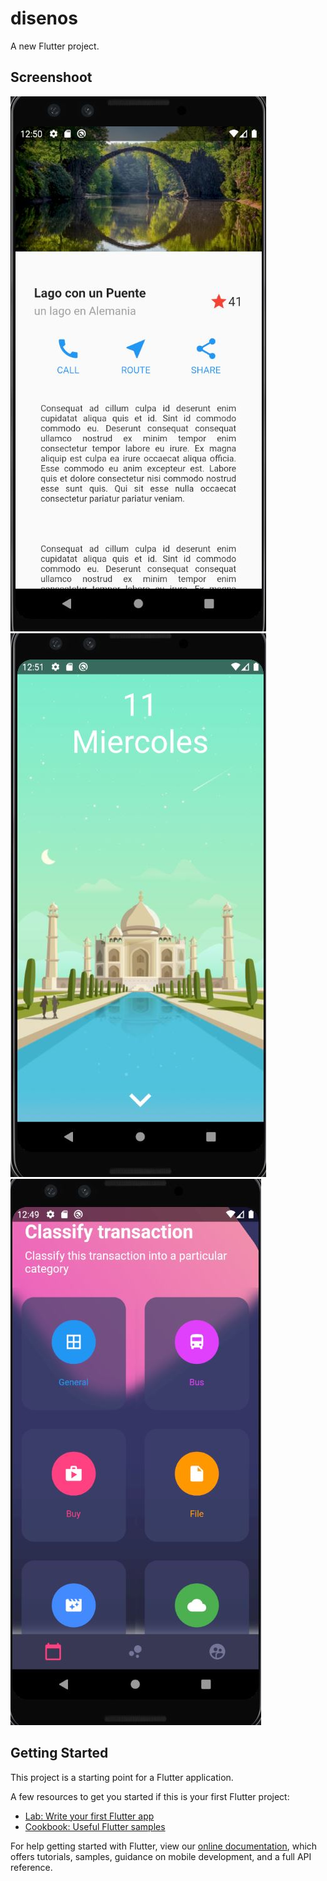 # disenos

A new Flutter project.

## Screenshoot

![alt text](./assets/basico.JPG "Basico")
![alt text](./assets/scroll.JPG "Scroll")
![alt text](./assets/botones.JPG "Botones")

## Getting Started

This project is a starting point for a Flutter application.

A few resources to get you started if this is your first Flutter project:

- [Lab: Write your first Flutter app](https://flutter.dev/docs/get-started/codelab)
- [Cookbook: Useful Flutter samples](https://flutter.dev/docs/cookbook)

For help getting started with Flutter, view our
[online documentation](https://flutter.dev/docs), which offers tutorials,
samples, guidance on mobile development, and a full API reference.
